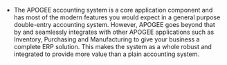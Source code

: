 - The APOGEE accounting system is a core application component and has most of the modern features you would expect in a general purpose double-entry accounting system. However, APOGEE goes beyond that by and seamlessly integrates with other APOGEE applications such as Inventory, Purchasing and Manufacturing to give your business a complete ERP solution. This makes the system as a whole robust and integrated to provide more value than a plain accounting system.
